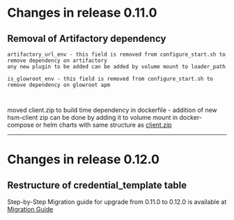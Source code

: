 # Changes in release 0.11.0

## Removal of  Artifactory dependency

```text
artifactory_url_env - this field is removed from configure_start.sh to remove dependency on artifactory
any new plugin to be added can be added by volume mount to loader_path

is_glowroot_env - this field is removed from configure_start.sh to remove dependency on glowroot apm



```
moved client.zip to build time dependency in dockerfile - addition of new hsm-client zip can be done by adding it to volume mount in docker-compose or helm charts with same structure as [client.zip](https://raw.githubusercontent.com/mosip/artifactory-ref-impl/v1.3.0-beta.1/artifacts/src/hsm/client.zip)

---

# Changes in release 0.12.0

## Restructure of credential_template table

Step-by-Step Migration guide for upgrade from 0.11.0 to 0.12.0 is available at [Migration Guide](./Migration-Guide-0.11.0-to-0.12.0.md)